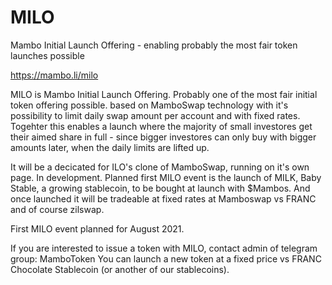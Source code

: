 # MILO
Mambo Initial Launch Offering - enabling probably the most fair token launches possible

https://mambo.li/milo

MILO is Mambo Initial Launch Offering.
Probably one of the most fair initial token offering possible.
based on MamboSwap technology with it's possibility to limit daily swap amount per account and with fixed rates.
Togehter this enables a launch where the majority of small investores get their aimed share in full - 
since bigger investores can only buy with bigger amounts later, when the daily limits are lifted up.

It will be a decicated for ILO's clone of MamboSwap, running on it's own page.
In development. 
Planned first MILO event is the launch of MILK, Baby Stable, a growing stablecoin, to be bought at launch with $Mambos.
And once launched it will be tradeable at fixed rates at Mamboswap vs FRANC and of course zilswap.

First MILO event planned for August 2021.

If you are interested to issue a token with MILO, contact admin of telegram group: MamboToken
You can launch a new token at a fixed price vs FRANC Chocolate Stablecoin (or another of our stablecoins).
